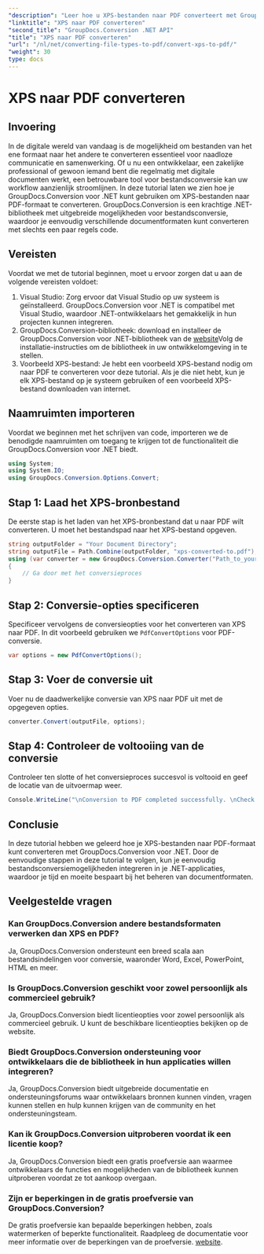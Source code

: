 ```yaml
---
"description": "Leer hoe u XPS-bestanden naar PDF converteert met GroupDocs.Conversion voor .NET. Eenvoudige stappen voor naadloze conversie van documentformaten."
"linktitle": "XPS naar PDF converteren"
"second_title": "GroupDocs.Conversion .NET API"
"title": "XPS naar PDF converteren"
"url": "/nl/net/converting-file-types-to-pdf/convert-xps-to-pdf/"
"weight": 30
type: docs
---
```

# XPS naar PDF converteren


## Invoering
In de digitale wereld van vandaag is de mogelijkheid om bestanden van het ene formaat naar het andere te converteren essentieel voor naadloze communicatie en samenwerking. Of u nu een ontwikkelaar, een zakelijke professional of gewoon iemand bent die regelmatig met digitale documenten werkt, een betrouwbare tool voor bestandsconversie kan uw workflow aanzienlijk stroomlijnen.
In deze tutorial laten we zien hoe je GroupDocs.Conversion voor .NET kunt gebruiken om XPS-bestanden naar PDF-formaat te converteren. GroupDocs.Conversion is een krachtige .NET-bibliotheek met uitgebreide mogelijkheden voor bestandsconversie, waardoor je eenvoudig verschillende documentformaten kunt converteren met slechts een paar regels code.
## Vereisten
Voordat we met de tutorial beginnen, moet u ervoor zorgen dat u aan de volgende vereisten voldoet:
1. Visual Studio: Zorg ervoor dat Visual Studio op uw systeem is geïnstalleerd. GroupDocs.Conversion voor .NET is compatibel met Visual Studio, waardoor .NET-ontwikkelaars het gemakkelijk in hun projecten kunnen integreren.
2. GroupDocs.Conversion-bibliotheek: download en installeer de GroupDocs.Conversion voor .NET-bibliotheek van de [website](https://releases.groupdocs.com/conversion/net/)Volg de installatie-instructies om de bibliotheek in uw ontwikkelomgeving in te stellen.
3. Voorbeeld XPS-bestand: Je hebt een voorbeeld XPS-bestand nodig om naar PDF te converteren voor deze tutorial. Als je die niet hebt, kun je elk XPS-bestand op je systeem gebruiken of een voorbeeld XPS-bestand downloaden van internet.

## Naamruimten importeren
Voordat we beginnen met het schrijven van code, importeren we de benodigde naamruimten om toegang te krijgen tot de functionaliteit die GroupDocs.Conversion voor .NET biedt.
```csharp
using System;
using System.IO;
using GroupDocs.Conversion.Options.Convert;
```
## Stap 1: Laad het XPS-bronbestand
De eerste stap is het laden van het XPS-bronbestand dat u naar PDF wilt converteren. U moet het bestandspad naar het XPS-bestand opgeven.
```csharp
string outputFolder = "Your Document Directory";
string outputFile = Path.Combine(outputFolder, "xps-converted-to.pdf");
using (var converter = new GroupDocs.Conversion.Converter("Path_to_your_XPS_file"))
{
    // Ga door met het conversieproces
}
```
## Stap 2: Conversie-opties specificeren
Specificeer vervolgens de conversieopties voor het converteren van XPS naar PDF. In dit voorbeeld gebruiken we `PdfConvertOptions` voor PDF-conversie.
```csharp
var options = new PdfConvertOptions();
```
## Stap 3: Voer de conversie uit
Voer nu de daadwerkelijke conversie van XPS naar PDF uit met de opgegeven opties.
```csharp
converter.Convert(outputFile, options);
```
## Stap 4: Controleer de voltooiing van de conversie
Controleer ten slotte of het conversieproces succesvol is voltooid en geef de locatie van de uitvoermap weer.
```csharp
Console.WriteLine("\nConversion to PDF completed successfully. \nCheck output in {0}", outputFolder);
```

## Conclusie
In deze tutorial hebben we geleerd hoe je XPS-bestanden naar PDF-formaat kunt converteren met GroupDocs.Conversion voor .NET. Door de eenvoudige stappen in deze tutorial te volgen, kun je eenvoudig bestandsconversiemogelijkheden integreren in je .NET-applicaties, waardoor je tijd en moeite bespaart bij het beheren van documentformaten.
## Veelgestelde vragen
### Kan GroupDocs.Conversion andere bestandsformaten verwerken dan XPS en PDF?
Ja, GroupDocs.Conversion ondersteunt een breed scala aan bestandsindelingen voor conversie, waaronder Word, Excel, PowerPoint, HTML en meer.
### Is GroupDocs.Conversion geschikt voor zowel persoonlijk als commercieel gebruik?
Ja, GroupDocs.Conversion biedt licentieopties voor zowel persoonlijk als commercieel gebruik. U kunt de beschikbare licentieopties bekijken op de website.
### Biedt GroupDocs.Conversion ondersteuning voor ontwikkelaars die de bibliotheek in hun applicaties willen integreren?
Ja, GroupDocs.Conversion biedt uitgebreide documentatie en ondersteuningsforums waar ontwikkelaars bronnen kunnen vinden, vragen kunnen stellen en hulp kunnen krijgen van de community en het ondersteuningsteam.
### Kan ik GroupDocs.Conversion uitproberen voordat ik een licentie koop?
Ja, GroupDocs.Conversion biedt een gratis proefversie aan waarmee ontwikkelaars de functies en mogelijkheden van de bibliotheek kunnen uitproberen voordat ze tot aankoop overgaan.
### Zijn er beperkingen in de gratis proefversie van GroupDocs.Conversion?
De gratis proefversie kan bepaalde beperkingen hebben, zoals watermerken of beperkte functionaliteit. Raadpleeg de documentatie voor meer informatie over de beperkingen van de proefversie. [website](https://releases.groupdocs.com/conversion/net/).